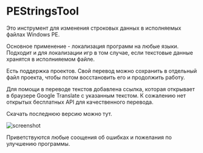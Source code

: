 # PEStringsTool

Это инструмент для изменения строковых данных в исполняемых файлах Windows PE.

Основное применение - локализация программ на любые языки. Подходит и для локализации игр в том случае, если текстовые данные хранятся в исполнияемом файле.

Есть поддержка проектов. Свой перевод можно сохранить в отдельный файл проекта, чтобы потом восстановить его и продолжить работу.

Для помощи в переводе текстов добавлена ссылка, которая открывает в браузере Google Translate с указанным текстом.
К сожалению нет открытых бесплатных API для качественного перевода.

Скачать последнюю версию можно тут.

![screenshot](https://172709.selcdn.ru/spirit/screenshots/pestringstool.png)

Приветствуются любые соощения об ошибках и пожелания по улучшению программы.